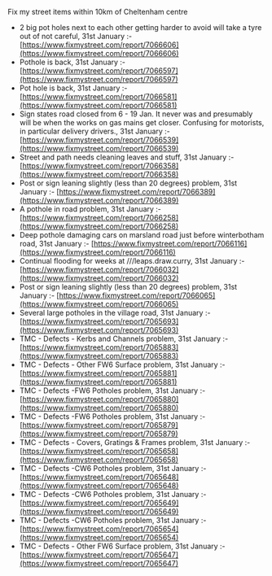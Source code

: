 Fix my street items within 10km of Cheltenham centre

<!-- fix_marker starts -->

- 2 big pot holes next to each other getting harder to avoid will take a tyre out of not careful, 31st January :- [https://www.fixmystreet.com/report/7066606](https://www.fixmystreet.com/report/7066606)
- Pothole is back, 31st January :- [https://www.fixmystreet.com/report/7066597](https://www.fixmystreet.com/report/7066597)
- Pot hole is back, 31st January :- [https://www.fixmystreet.com/report/7066581](https://www.fixmystreet.com/report/7066581)
- Sign states road closed from 6 - 19 Jan. It never was and presumably will be when the works on gas mains get closer. Confusing for motorists, in particular delivery drivers., 31st January :- [https://www.fixmystreet.com/report/7066539](https://www.fixmystreet.com/report/7066539)
- Street and path needs cleaning leaves and stuff, 31st January :- [https://www.fixmystreet.com/report/7066358](https://www.fixmystreet.com/report/7066358)
- Post or sign leaning slightly (less than 20 degrees) problem, 31st January :- [https://www.fixmystreet.com/report/7066389](https://www.fixmystreet.com/report/7066389)
- A pothole in road problem, 31st January :- [https://www.fixmystreet.com/report/7066258](https://www.fixmystreet.com/report/7066258)
- Deep pothole damaging cars on marsland road just before winterbotham road, 31st January :- [https://www.fixmystreet.com/report/7066116](https://www.fixmystreet.com/report/7066116)
- Continual flooding for weeks at ///leaps.draw.curry, 31st January :- [https://www.fixmystreet.com/report/7066032](https://www.fixmystreet.com/report/7066032)
- Post or sign leaning slightly (less than 20 degrees) problem, 31st January :- [https://www.fixmystreet.com/report/7066065](https://www.fixmystreet.com/report/7066065)
- Several large potholes in the village road, 31st January :- [https://www.fixmystreet.com/report/7065693](https://www.fixmystreet.com/report/7065693)
- TMC - Defects - Kerbs and Channels problem, 31st January :- [https://www.fixmystreet.com/report/7065883](https://www.fixmystreet.com/report/7065883)
- TMC - Defects - Other FW6  Surface problem, 31st January :- [https://www.fixmystreet.com/report/7065881](https://www.fixmystreet.com/report/7065881)
- TMC - Defects -FW6 Potholes problem, 31st January :- [https://www.fixmystreet.com/report/7065880](https://www.fixmystreet.com/report/7065880)
- TMC - Defects -FW6 Potholes problem, 31st January :- [https://www.fixmystreet.com/report/7065879](https://www.fixmystreet.com/report/7065879)
- TMC - Defects - Covers, Gratings & Frames problem, 31st January :- [https://www.fixmystreet.com/report/7065658](https://www.fixmystreet.com/report/7065658)
- TMC - Defects -CW6 Potholes  problem, 31st January :- [https://www.fixmystreet.com/report/7065648](https://www.fixmystreet.com/report/7065648)
- TMC - Defects -CW6 Potholes  problem, 31st January :- [https://www.fixmystreet.com/report/7065649](https://www.fixmystreet.com/report/7065649)
- TMC - Defects -CW6 Potholes  problem, 31st January :- [https://www.fixmystreet.com/report/7065654](https://www.fixmystreet.com/report/7065654)
- TMC - Defects - Other FW6  Surface problem, 31st January :- [https://www.fixmystreet.com/report/7065647](https://www.fixmystreet.com/report/7065647)

<!-- fix_marker ends -->